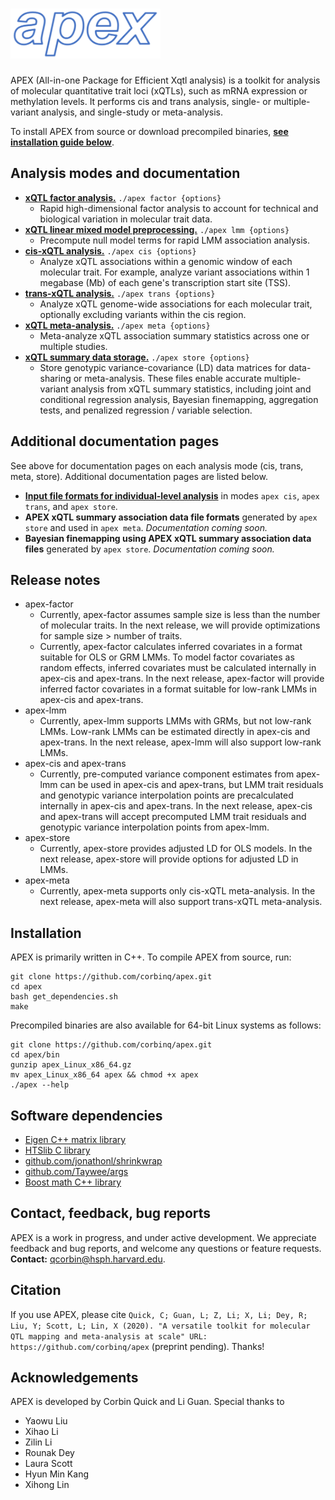 
# <img src="/doc/logo.svg" width="240" height="80"/>

APEX (All-in-one Package for Efficient Xqtl analysis) is a toolkit for analysis of molecular quantitative trait loci (xQTLs), such as mRNA expression or methylation levels. It performs cis and trans analysis, single- or multiple-variant analysis, and single-study or meta-analysis. 

To install APEX from source or download precompiled binaries, [**see installation guide below**](#installation).  

## Analysis modes and documentation
- [**xQTL factor analysis.**](https://corbinq.github.io/apex/doc/mode_factor/)  `./apex factor {options}`
	 - Rapid high-dimensional factor analysis to account for technical and biological variation in molecular trait data. 
- [**xQTL linear mixed model preprocessing.**](https://corbinq.github.io/apex/doc/mode_lmm/)  `./apex lmm {options}`
	 - Precompute null model terms for rapid LMM association analysis. 
- [**cis-xQTL analysis.**](https://corbinq.github.io/apex/doc/mode_cis/) `./apex cis {options}`
	 - Analyze xQTL associations within a genomic window of each molecular trait.  For example, analyze variant associations within 1 megabase (Mb) of each gene's transcription start site (TSS).  
 - [**trans-xQTL analysis.**](https://corbinq.github.io/apex/doc/mode_trans/)  `./apex trans {options}`
	 - Analyze xQTL genome-wide associations for each molecular trait, optionally excluding variants within the cis region. 
 - [**xQTL meta-analysis.**](https://corbinq.github.io/apex/doc/mode_meta/)  `./apex meta {options}`
	 -  Meta-analyze xQTL association summary statistics across one or multiple studies.   
 - [**xQTL summary data storage.**](https://corbinq.github.io/apex/doc/mode_store/)  `./apex store {options}`
	 -  Store genotypic variance-covariance (LD) data matrices for data-sharing or meta-analysis. These files enable accurate multiple-variant analysis from xQTL summary statistics, including joint and conditional regression analysis, Bayesian finemapping, aggregation tests, and penalized regression / variable selection.    
 
## Additional documentation pages
 See above for documentation pages on each analysis mode (cis, trans, meta, store).  Additional documentation pages are listed below. 
 - **[Input file formats for individual-level analysis](https://corbinq.github.io/apex/doc/input_files)** in modes `apex cis`, `apex trans`, and `apex store`. 
 - **APEX xQTL summary association data file formats** generated by `apex store` and used in `apex meta`. *Documentation coming soon.*
 - **Bayesian finemapping using APEX xQTL summary association data files** generated by `apex store`. *Documentation coming soon.*
 
## Release notes
 - apex-factor
	 - Currently, apex-factor assumes sample size is less than the number of molecular traits.  In the next release, we will provide optimizations for sample size > number of traits. 
	 - Currently, apex-factor calculates inferred covariates in a format suitable for OLS or GRM LMMs.  To model factor covariates as random effects, inferred covariates must be calculated internally in apex-cis and apex-trans.  In the next release, apex-factor will provide inferred factor covariates in a format suitable for low-rank LMMs in apex-cis and apex-trans. 
 - apex-lmm
	 - Currently, apex-lmm supports LMMs with GRMs, but not low-rank LMMs. Low-rank LMMs can be estimated directly in apex-cis and apex-trans.  In the next release, apex-lmm will also support low-rank LMMs. 
 - apex-cis and apex-trans
	 - Currently, pre-computed variance component estimates from apex-lmm can be used in apex-cis and apex-trans, but LMM trait residuals and genotypic variance interpolation points are precalculated internally in apex-cis and apex-trans.  In the next release, apex-cis and apex-trans will accept precomputed LMM trait residuals and genotypic variance interpolation points from apex-lmm.  
 - apex-store
	 - Currently, apex-store provides adjusted LD for OLS models.  In the next release, apex-store will provide options for adjusted LD in LMMs. 
 - apex-meta
	 - Currently, apex-meta supports only cis-xQTL meta-analysis. In the next release, apex-meta will also support trans-xQTL meta-analysis. 
 
## Installation
APEX is primarily written in C++. To compile APEX from source, run:
```
git clone https://github.com/corbinq/apex.git
cd apex 
bash get_dependencies.sh
make
```
Precompiled binaries are also available for 64-bit Linux systems as follows:
```
git clone https://github.com/corbinq/apex.git
cd apex/bin
gunzip apex_Linux_x86_64.gz
mv apex_Linux_x86_64 apex && chmod +x apex
./apex --help
```

## Software dependencies

 - [Eigen C++ matrix library](http://eigen.tuxfamily.org/)
 - [HTSlib C library](http://www.htslib.org/)
 - [github.com/jonathonl/shrinkwrap](https://github.com/jonathonl/shrinkwrap)
 - [github.com/Taywee/args](https://github.com/Taywee/args)
 - [Boost math C++ library](https://www.boost.org/)

## Contact, feedback, bug reports
APEX is a work in progress, and under active development. We appreciate feedback and bug reports, and welcome any questions or feature requests. 
**Contact:** <qcorbin@hsph.harvard.edu>.  

## Citation
If you use APEX, please cite `Quick, C; Guan, L; Z, Li; X, Li; Dey, R; Liu, Y; Scott, L; Lin, X (2020). "A versatile toolkit for molecular QTL mapping and meta-analysis at scale" URL: https://github.com/corbinq/apex` (preprint pending). Thanks!

## Acknowledgements
APEX is developed by Corbin Quick and Li Guan. Special thanks to 

 - Yaowu Liu
 - Xihao Li
 - Zilin Li
 - Rounak Dey
 - Laura Scott
 - Hyun Min Kang 
 - Xihong Lin 
